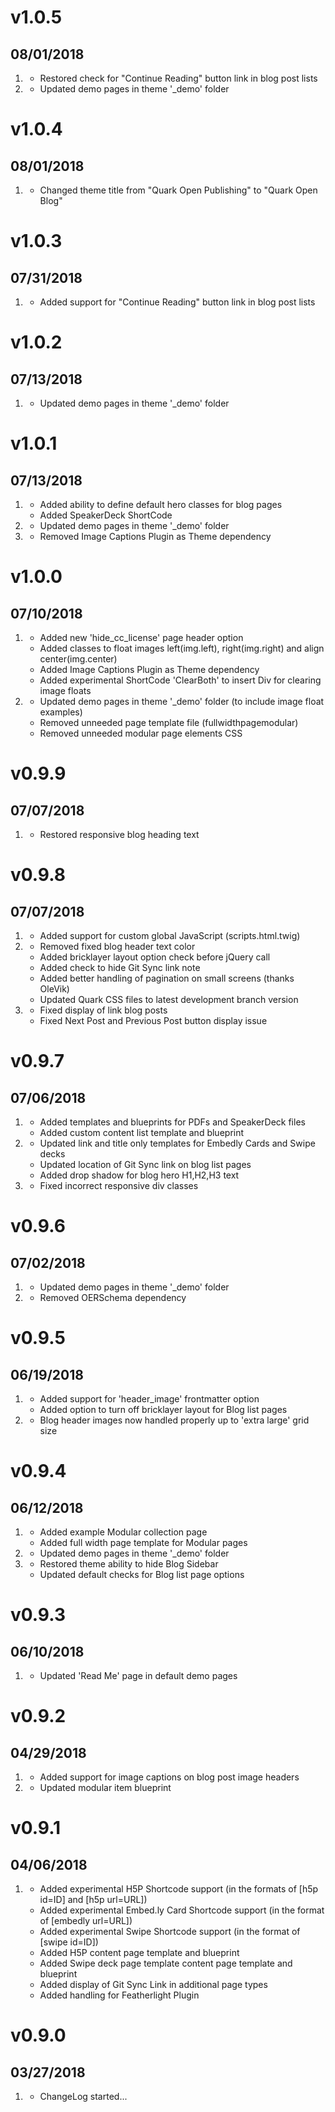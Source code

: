 # v1.0.5
## 08/01/2018

1. [](#bugfix)
    * Restored check for "Continue Reading" button link in blog post lists
1. [](#improved)
    * Updated demo pages in theme '_demo' folder

# v1.0.4
## 08/01/2018

1. [](#improved)
    * Changed theme title from "Quark Open Publishing" to "Quark Open Blog"

# v1.0.3
## 07/31/2018

1. [](#new)
    * Added support for "Continue Reading" button link in blog post lists

# v1.0.2
## 07/13/2018

1. [](#improved)
    * Updated demo pages in theme '_demo' folder

# v1.0.1
## 07/13/2018

1. [](#new)
    * Added ability to define default hero classes for blog pages
    * Added SpeakerDeck ShortCode
1. [](#improved)
    * Updated demo pages in theme '_demo' folder
1. [](#bugfix)
    * Removed Image Captions Plugin as Theme dependency

# v1.0.0
## 07/10/2018

1. [](#new)
    * Added new 'hide_cc_license' page header option
    * Added classes to float images left(img.left), right(img.right) and align center(img.center)
    * Added Image Captions Plugin as Theme dependency
    * Added experimental ShortCode 'ClearBoth' to insert Div for clearing image floats
1. [](#improved)
    * Updated demo pages in theme '_demo' folder (to include image float examples)
    * Removed unneeded page template file (fullwidthpagemodular)
    * Removed unneeded modular page elements CSS

# v0.9.9
## 07/07/2018

1. [](#bugfix)
    * Restored responsive blog heading text

# v0.9.8
## 07/07/2018

1. [](#new)
    * Added support for custom global JavaScript (scripts.html.twig)
1. [](#improved)
    * Removed fixed blog header text color
    * Added bricklayer layout option check before jQuery call
    * Added check to hide Git Sync link note
    * Added better handling of pagination on small screens (thanks OleVik)
    * Updated Quark CSS files to latest development branch version
1. [](#bugfix)
    * Fixed display of link blog posts
    * Fixed Next Post and Previous Post button display issue

# v0.9.7
## 07/06/2018

1. [](#new)
    * Added templates and blueprints for PDFs and SpeakerDeck files
    * Added custom content list template and blueprint
1. [](#improved)
    * Updated link and title only templates for Embedly Cards and Swipe decks
    * Updated location of Git Sync link on blog list pages
    * Added drop shadow for blog hero H1,H2,H3 text
1. [](#bugfix)
    * Fixed incorrect responsive div classes

# v0.9.6
## 07/02/2018

1. [](#improved)
    * Updated demo pages in theme '_demo' folder
1. [](#bugfix)
    * Removed OERSchema dependency

# v0.9.5
## 06/19/2018

1. [](#new)
    * Added support for 'header_image' frontmatter option
    * Added option to turn off bricklayer layout for Blog list pages
1. [](#improved)
    * Blog header images now handled properly up to 'extra large' grid size

# v0.9.4
## 06/12/2018

1. [](#new)
    * Added example Modular collection page
    * Added full width page template for Modular pages
1. [](#improved)
    * Updated demo pages in theme '_demo' folder
1. [](#bugfix)
    * Restored theme ability to hide Blog Sidebar
    * Updated default checks for Blog list page options

# v0.9.3
## 06/10/2018

1. [](#improved)
    * Updated 'Read Me' page in default demo pages

# v0.9.2
## 04/29/2018

1. [](#new)
    * Added support for image captions on blog post image headers
1. [](#improved)
    * Updated modular item blueprint

# v0.9.1
## 04/06/2018

1. [](#new)
    * Added experimental H5P Shortcode support (in the formats of [h5p id=ID] and [h5p url=URL])
    * Added experimental Embed.ly Card Shortcode support (in the format of [embedly url=URL])
    * Added experimental Swipe Shortcode support (in the format of [swipe id=ID])
    * Added H5P content page template and blueprint
    * Added Swipe deck page template content page template and blueprint
    * Added display of Git Sync Link in additional page types
    * Added handling for Featherlight Plugin

# v0.9.0
## 03/27/2018

1. [](#new)
    * ChangeLog started...
